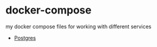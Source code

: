 # docker-compose
my docker compose files for working with different services

- [Postgres](./postgres/)